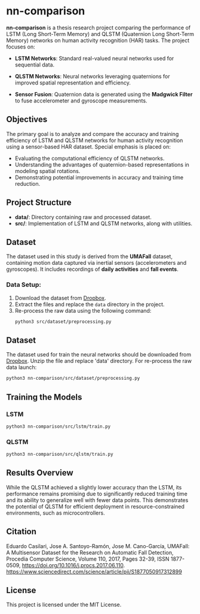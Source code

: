 # nn-comparison

**nn-comparison** is a thesis research project comparing the performance of LSTM (Long Short-Term Memory) and QLSTM (Quaternion Long Short-Term Memory) networks on human activity recognition (HAR) tasks. The project focuses on:

- **LSTM Networks**: Standard real-valued neural networks used for sequential data.
- **QLSTM Networks**: Neural networks leveraging quaternions for improved spatial representation and efficiency.

- **Sensor Fusion**: Quaternion data is generated using the **Madgwick Filter** to fuse accelerometer and gyroscope measurements.

## Objectives

The primary goal is to analyze and compare the accuracy and training efficiency of LSTM and QLSTM networks for human activity recognition using a sensor-based HAR dataset. Special emphasis is placed on:

- Evaluating the computational efficiency of QLSTM networks.
- Understanding the advantages of quaternion-based representations in modeling spatial rotations.
- Demonstrating potential improvements in accuracy and training time reduction.

## Project Structure

- **data/**: Directory containing raw and processed dataset.
- **src/**: Implementation of LSTM and QLSTM networks, along with utilities.

## Dataset

The dataset used in this study is derived from the **UMAFall** dataset, containing motion data captured via inertial sensors (accelerometers and gyroscopes). It includes recordings of **daily activities** and **fall events**.



### Data Setup:
1. Download the dataset from [Dropbox](https://www.dropbox.com/scl/fo/apjuwq4n4i9e8k2b5fnh8/AL1iRBcakCLoR6JbkT14ZtI?rlkey=8ihd7tkkryk5w01lukjk73uv1&st=g5va5kdg&dl=0).
2. Extract the files and replace the `data` directory in the project.
3. Re-process the raw data using the following command:
   ```bash
   python3 src/dataset/preprocessing.py

## Dataset

The dataset used for train the neural networks should be downloaded from [Dropbox](https://www.dropbox.com/scl/fo/apjuwq4n4i9e8k2b5fnh8/AL1iRBcakCLoR6JbkT14ZtI?rlkey=8ihd7tkkryk5w01lukjk73uv1&st=g5va5kdg&dl=0).
Unzip the file and replace 'data' directory.
For re-process the raw data launch:
```bash
python3 nn-comparison/src/dataset/preprocessing.py
```

## Training the Models

### LSTM

```bash
python3 nn-comparison/src/lstm/train.py
```

### QLSTM

```bash
python3 nn-comparison/src/qlstm/train.py
```

## Results Overview

While the QLSTM achieved a slightly lower accuracy than the LSTM, its performance remains promising due to significantly reduced training time and its ability to generalize well with fewer data points. This demonstrates the potential of QLSTM for efficient deployment in resource-constrained environments, such as microcontrollers.

## Citation

Eduardo Casilari, Jose A. Santoyo-Ramón, Jose M. Cano-García,
UMAFall: A Multisensor Dataset for the Research on Automatic Fall Detection,
Procedia Computer Science,
Volume 110,
2017,
Pages 32-39,
ISSN 1877-0509,
https://doi.org/10.1016/j.procs.2017.06.110.
https://www.sciencedirect.com/science/article/pii/S1877050917312899

## License

This project is licensed under the MIT License.
